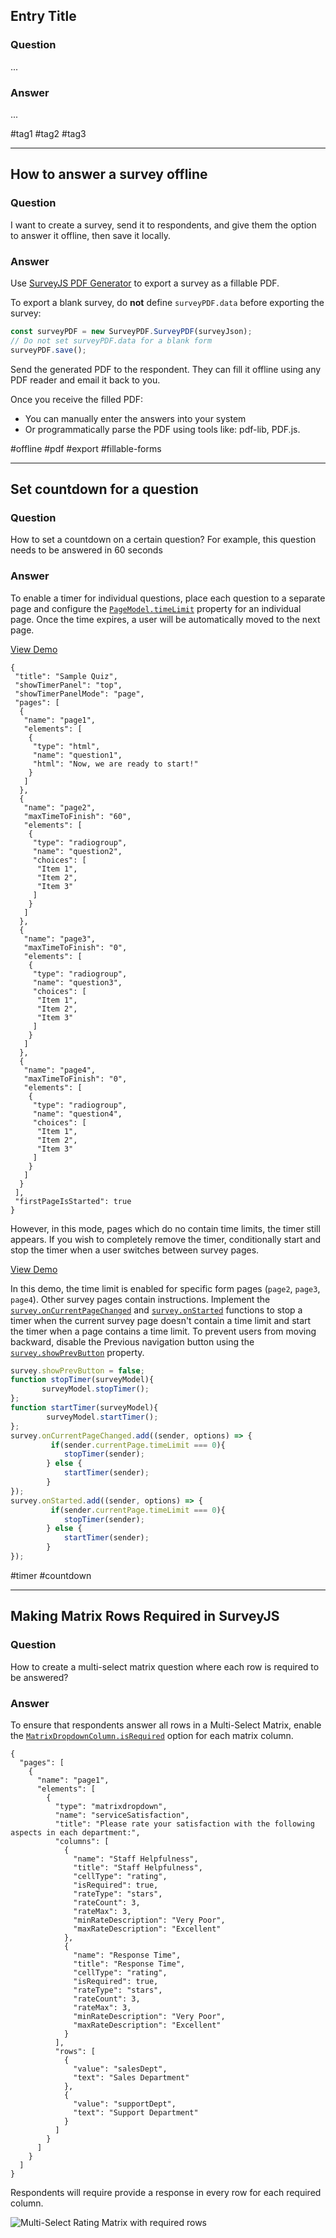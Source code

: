 ## Entry Title

### Question
...

### Answer
...

#tag1 #tag2 #tag3

---

## How to answer a survey offline

### Question

I want to create a survey, send it to respondents, and give them the option to answer it offline, then save it locally.

### Answer

Use [SurveyJS PDF Generator](https://surveyjs.io/pdf-generator/examples/save-completed-forms-as-pdf-files/reactjs) to export a survey as a fillable PDF.

To export a blank survey, do **not** define `surveyPDF.data` before exporting the survey:

```js
const surveyPDF = new SurveyPDF.SurveyPDF(surveyJson);
// Do not set surveyPDF.data for a blank form
surveyPDF.save();
```
Send the generated PDF to the respondent. They can fill it offline using any PDF reader and email it back to you.

Once you receive the filled PDF:
- You can manually enter the answers into your system
- Or programmatically parse the PDF using tools like: pdf-lib, PDF.js.

#offline #pdf #export #fillable-forms

---
## Set countdown for a question

### Question
How to set a countdown on a certain question? For example, this question needs to be answered in 60 seconds

### Answer

To enable a timer for individual questions, place each question to a separate page and configure the [`PageModel.timeLimit`](https://surveyjs.io/form-library/documentation/api-reference/page-model#timeLimit)  property for an individual page. Once the time expires, a user will be automatically moved to the next page.

[View Demo](https://plnkr.co/edit/6C1XC85RfmhezFWV)
```
{
 "title": "Sample Quiz", 
 "showTimerPanel": "top",
 "showTimerPanelMode": "page",
 "pages": [
  {
   "name": "page1",
   "elements": [
    {
     "type": "html",
     "name": "question1",
     "html": "Now, we are ready to start!"
    }
   ]
  },
  {
   "name": "page2",
   "maxTimeToFinish": "60",
   "elements": [
    {
     "type": "radiogroup",
     "name": "question2",
     "choices": [
      "Item 1",
      "Item 2",
      "Item 3"
     ]
    }
   ]
  },
  {
   "name": "page3",
   "maxTimeToFinish": "0",
   "elements": [
    {
     "type": "radiogroup",
     "name": "question3",
     "choices": [
      "Item 1",
      "Item 2",
      "Item 3"
     ]
    }
   ]
  },
  {
   "name": "page4",
   "maxTimeToFinish": "0",
   "elements": [
    {
     "type": "radiogroup",
     "name": "question4",
     "choices": [
      "Item 1",
      "Item 2",
      "Item 3"
     ]
    }
   ]
  }
 ],
 "firstPageIsStarted": true
}
```
However, in this mode, pages which do no contain time limits, the timer still appears. If you wish to completely remove the timer, conditionally start and stop the timer when a user switches between survey pages. 

[View Demo](https://plnkr.co/edit/4uFJM3PP2CJGbDqK)

In this demo, the time limit is enabled for specific form pages (`page2`, `page3`, `page4`). Other survey pages contain instructions. Implement the [`survey.onCurrentPageChanged`](https://surveyjs.io/form-library/documentation/api-reference/survey-data-model#onCurrentPageChanged) and [`survey.onStarted`](https://surveyjs.io/form-library/documentation/api-reference/survey-data-model#onStarted) functions to stop a timer when the current survey page doesn't contain a time limit and start the timer when a page contains a time limit. To prevent users from moving backward, disable the Previous navigation button using the [`survey.showPrevButton`](https://surveyjs.io/form-library/documentation/api-reference/survey-data-model#showPrevButton) property.
```js
survey.showPrevButton = false;
function stopTimer(surveyModel){
       surveyModel.stopTimer();
};
function startTimer(surveyModel){
        surveyModel.startTimer();
};
survey.onCurrentPageChanged.add((sender, options) => {
         if(sender.currentPage.timeLimit === 0){
            stopTimer(sender);
        } else {
            startTimer(sender);
        }
});
survey.onStarted.add((sender, options) => {
         if(sender.currentPage.timeLimit === 0){
            stopTimer(sender);
        } else {
            startTimer(sender);
        }
});
```

#timer #countdown

---
## Making Matrix Rows Required in SurveyJS

### Question
How to create a multi-select matrix question where each row is required to be answered?

### Answer
To ensure that respondents answer all rows in a Multi-Select Matrix, enable the [`MatrixDropdownColumn.isRequired`](https://surveyjs.io/form-library/documentation/api-reference/multi-select-matrix-column-values#isRequired) option for each matrix column. 

```
{
  "pages": [
    {
      "name": "page1",
      "elements": [
        {
          "type": "matrixdropdown",
          "name": "serviceSatisfaction",
          "title": "Please rate your satisfaction with the following aspects in each department:",
          "columns": [
            {
              "name": "Staff Helpfulness",
              "title": "Staff Helpfulness",
              "cellType": "rating",
              "isRequired": true,
              "rateType": "stars",
              "rateCount": 3,
              "rateMax": 3,
              "minRateDescription": "Very Poor",
              "maxRateDescription": "Excellent"
            },
            {
              "name": "Response Time",
              "title": "Response Time",
              "cellType": "rating",
              "isRequired": true,
              "rateType": "stars",
              "rateCount": 3,
              "rateMax": 3,
              "minRateDescription": "Very Poor",
              "maxRateDescription": "Excellent"
            }
          ],
          "rows": [
            {
              "value": "salesDept",
              "text": "Sales Department"
            },
            {
              "value": "supportDept",
              "text": "Support Department"
            }
          ]
        }
      ]
    }
  ]
}
```
Respondents will require provide a response in every row for each required column.

![Multi-Select Rating Matrix with required rows](./images/multiselect-matrix-all-rows-required.png)
